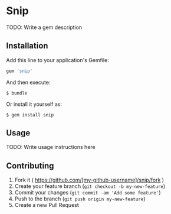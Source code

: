 # Snip

TODO: Write a gem description

## Installation

Add this line to your application's Gemfile:

```ruby
gem 'snip'
```

And then execute:

    $ bundle

Or install it yourself as:

    $ gem install snip

## Usage

TODO: Write usage instructions here

## Contributing

1. Fork it ( https://github.com/[my-github-username]/snip/fork )
2. Create your feature branch (`git checkout -b my-new-feature`)
3. Commit your changes (`git commit -am 'Add some feature'`)
4. Push to the branch (`git push origin my-new-feature`)
5. Create a new Pull Request

